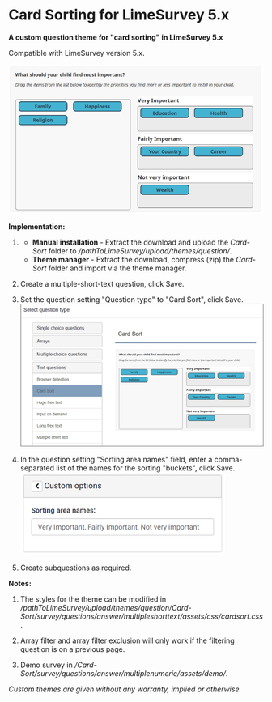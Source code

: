 # Card Sorting for LimeSurvey 5.x
**A custom question theme for "card sorting" in LimeSurvey 5.x**

Compatible with LimeSurvey version 5.x.

![Image Card Sorting](/Card-Sort/survey/questions/answer/multipleshorttext/assets/images/card_sort_5x_4.png)

**Implementation:**

1) - **Manual installation** - Extract the download and upload the *Card-Sort* folder to */pathToLimeSurvey/upload/themes/question/*.
    - **Theme manager** - Extract the download, compress (zip) the *Card-Sort* folder and import via the theme manager.

2) Create a multiple-short-text question, click Save.

3) Set the question setting "Question type" to "Card Sort", click Save.  
![Image Select cardSort](/Card-Sort/survey/questions/answer/multipleshorttext/assets/images/card_sort_5x_1.png)

4) In the question setting "Sorting area names" field, enter a comma-separated list of the names for the sorting "buckets", click Save.  
![Image Enter Bucket names](/Card-Sort/survey/questions/answer/multipleshorttext/assets/images/card_sort_4.x_2.png)

5) Create subquestions as required.

**Notes:**

1) The styles for the theme can be modified in */pathToLimeSurvey/upload/themes/question/Card-Sort/survey/questions/answer/multipleshorttext/assets/css/cardsort.css*.

2) Array filter and array filter exclusion will only work if the filtering question is on a previous page.

3) Demo survey in */Card-Sort/survey/questions/answer/multiplenumeric/assets/demo/*.
    
    
*Custom themes are given without any warranty, implied or otherwise.*
